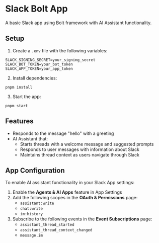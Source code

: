 # Slack Bolt App

A basic Slack app using Bolt framework with AI Assistant functionality.

## Setup

1. Create a `.env` file with the following variables:
```
SLACK_SIGNING_SECRET=your_signing_secret
SLACK_BOT_TOKEN=your_bot_token
SLACK_APP_TOKEN=your_app_token
```

2. Install dependencies:
```
pnpm install
```

3. Start the app:
```
pnpm start
```

## Features

- Responds to the message "hello" with a greeting
- AI Assistant that:
  - Starts threads with a welcome message and suggested prompts
  - Responds to user messages with information about Slack
  - Maintains thread context as users navigate through Slack

## App Configuration

To enable AI assistant functionality in your Slack App settings:

1. Enable the **Agents & AI Apps** feature in App Settings
2. Add the following scopes in the **OAuth & Permissions** page:
   - `assistant:write`
   - `chat:write`
   - `im:history`
3. Subscribe to the following events in the **Event Subscriptions** page:
   - `assistant_thread_started`
   - `assistant_thread_context_changed`
   - `message.im` 